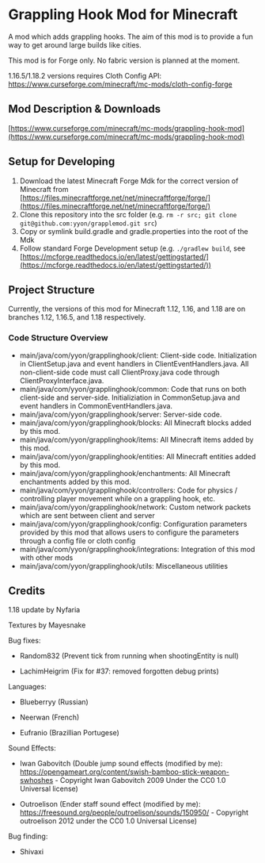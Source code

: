 # Grappling Hook Mod for Minecraft

A mod which adds grappling hooks. The aim of this mod is to provide a fun way to get around large builds like cities.

This mod is for Forge only. No fabric version is planned at the moment.

1.16.5/1.18.2 versions requires Cloth Config API:  https://www.curseforge.com/minecraft/mc-mods/cloth-config-forge

## Mod Description & Downloads

[https://www.curseforge.com/minecraft/mc-mods/grappling-hook-mod](https://www.curseforge.com/minecraft/mc-mods/grappling-hook-mod)

## Setup for Developing

1. Download the latest Minecraft Forge Mdk for the correct version of Minecraft from [https://files.minecraftforge.net/net/minecraftforge/forge/](https://files.minecraftforge.net/net/minecraftforge/forge/)
2. Clone this repository into the src folder (e.g. `rm -r src; git clone git@github.com:yyon/grapplemod.git src`)
3. Copy or symlink build.gradle and gradle.properties into the root of the Mdk
4. Follow standard Forge Development setup (e.g. `./gradlew build`, see [https://mcforge.readthedocs.io/en/latest/gettingstarted/](https://mcforge.readthedocs.io/en/latest/gettingstarted/))

## Project Structure

Currently, the versions of this mod for Minecraft 1.12, 1.16, and 1.18 are on branches 1.12, 1.16.5, and 1.18 respectively.

### Code Structure Overview

- main/java/com/yyon/grapplinghook/client: Client-side code. Initialization in ClientSetup.java and event handlers in ClientEventHandlers.java. All non-client-side code must call ClientProxy.java code through ClientProxyInterface.java.
- main/java/com/yyon/grapplinghook/common: Code that runs on both client-side and server-side. Initializiation in CommonSetup.java and event handlers in CommonEventHandlers.java.
- main/java/com/yyon/grapplinghook/server: Server-side code. 
- main/java/com/yyon/grapplinghook/blocks: All Minecraft blocks added by this mod.
- main/java/com/yyon/grapplinghook/items: All Minecraft items added by this mod.
- main/java/com/yyon/grapplinghook/entities: All Minecraft entities added by this mod.
- main/java/com/yyon/grapplinghook/enchantments: All Minecraft enchantments added by this mod.
- main/java/com/yyon/grapplinghook/controllers: Code for physics / controlling player movement while on a grappling hook, etc.
- main/java/com/yyon/grapplinghook/network: Custom network packets which are sent between client and server
- main/java/com/yyon/grapplinghook/config: Configuration parameters provided by this mod that allows users to configure the parameters through a config file or cloth config
- main/java/com/yyon/grapplinghook/integrations: Integration of this mod with other mods
- main/java/com/yyon/grapplinghook/utils: Miscellaneous utilities

## Credits

1.18 update by Nyfaria

Textures by Mayesnake

Bug fixes:

- Random832 (Prevent tick from running when shootingEntity is null)

- LachimHeigrim (Fix for #37: removed forgotten debug prints)

Languages:

- Blueberryy (Russian)

- Neerwan (French)

- Eufranio (Brazillian Portugese)

Sound Effects:

- Iwan Gabovitch (Double jump sound effects (modified by me): https://opengameart.org/content/swish-bamboo-stick-weapon-swhoshes - Copyright Iwan Gabovitch 2009 Under the CC0 1.0 Universal license)

- Outroelison (Ender staff sound effect (modified by me): https://freesound.org/people/outroelison/sounds/150950/ - Copyright outroelison 2012 under the CC0 1.0 Universal License)

Bug finding:

- Shivaxi
 
